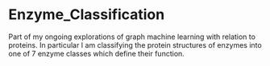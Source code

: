 # Enzyme_Classification
Part of my ongoing explorations of graph machine learning with relation to proteins. In particular I am classifying the protein structures of enzymes into one of 7 enzyme classes which define their function.

